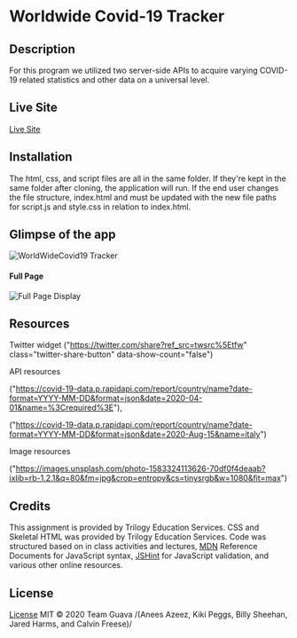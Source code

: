 # Worldwide Covid-19 Tracker

## Description
For this program we utilized two server-side APIs to acquire varying COVID-19 related statistics and other data on a universal level. 
 
## Live Site
[Live Site](https://afazeez82.github.io/worldwidecovid19-githubio.com/)

## Installation
The html, css, and script files are all in the same folder. If they're kept in the same folder after cloning, the application will run. If the end user changes the file structure, index.html and  must be updated with the new file paths for script.js and style.css in relation to index.html.


## Glimpse of the app
![WorldWideCovid19 Tracker](./assets/WorldwideCOVID-19.gif)


#### Full Page
 ![Full Page Display](./Assets/fullpage.png)



## Resources
Twitter widget
("https://twitter.com/share?ref_src=twsrc%5Etfw" class="twitter-share-button" data-show-count="false")

API resources

("https://covid-19-data.p.rapidapi.com/report/country/name?date-format=YYYY-MM-DD&format=json&date=2020-04-01&name=%3Crequired%3E"),

("https://covid-19-data.p.rapidapi.com/report/country/name?date-format=YYYY-MM-DD&format=json&date=2020-Aug-15&name=italy")
        
Image resources

("https://images.unsplash.com/photo-1583324113626-70df0f4deaab?ixlib=rb-1.2.1&q=80&fm=jpg&crop=entropy&cs=tinysrgb&w=1080&fit=max")

## Credits
This assignment is provided by Trilogy Education Services. CSS and Skeletal HTML was provided by Trilogy Education Services. Code was structured based on in class activities and lectures, [MDN](https://developer.mozilla.org/en-US/) Reference Documents for JavaScript syntax, [JSHint](https://jshint.com/) for JavaScript validation, and various other online resources.

## License

[License](https://github.com/whackingMUFN/Homework/WeekFive/LICENSE.txt)
MIT &copy; 2020 Team Guava /(Anees Azeez, Kiki Peggs, Billy Sheehan, Jared Harms, and Calvin Freese)/

